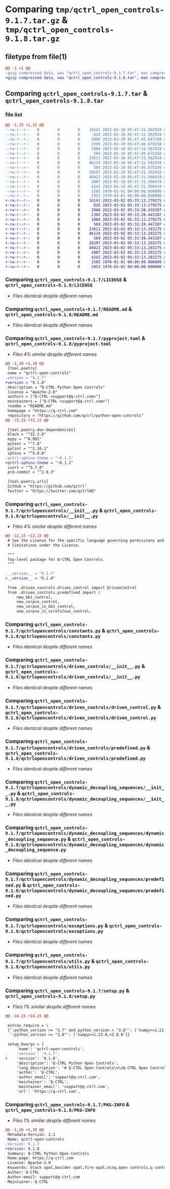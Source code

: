 # Comparing `tmp/qctrl_open_controls-9.1.7.tar.gz` & `tmp/qctrl_open_controls-9.1.8.tar.gz`

## filetype from file(1)

```diff
@@ -1 +1 @@
-gzip compressed data, was "qctrl_open_controls-9.1.7.tar", max compression
+gzip compressed data, was "qctrl_open_controls-9.1.8.tar", max compression
```

## Comparing `qctrl_open_controls-9.1.7.tar` & `qctrl_open_controls-9.1.8.tar`

### file list

```diff
@@ -1,15 +1,15 @@
--rw-r--r--   0        0        0    10141 2023-02-10 05:47:31.562919 qctrl_open_controls-9.1.7/LICENSE
--rw-r--r--   0        0        0      626 2023-02-10 05:47:31.562919 qctrl_open_controls-9.1.7/README.md
--rw-r--r--   0        0        0     2886 2023-02-10 05:47:45.667258 qctrl_open_controls-9.1.7/pyproject.toml
--rw-r--r--   0        0        0     2305 2023-02-10 05:47:45.679258 qctrl_open_controls-9.1.7/qctrlopencontrols/__init__.py
--rw-r--r--   0        0        0     1004 2023-02-10 05:47:31.562919 qctrl_open_controls-9.1.7/qctrlopencontrols/constants.py
--rw-r--r--   0        0        0      569 2023-02-10 05:47:45.675258 qctrl_open_controls-9.1.7/qctrlopencontrols/driven_controls/__init__.py
--rw-r--r--   0        0        0    23611 2023-02-10 05:47:31.562919 qctrl_open_controls-9.1.7/qctrlopencontrols/driven_controls/driven_control.py
--rw-r--r--   0        0        0    46134 2023-02-10 05:47:31.562919 qctrl_open_controls-9.1.7/qctrlopencontrols/driven_controls/predefined.py
--rw-r--r--   0        0        0      569 2023-02-10 05:47:45.675258 qctrl_open_controls-9.1.7/qctrlopencontrols/dynamic_decoupling_sequences/__init__.py
--rw-r--r--   0        0        0    20297 2023-02-10 05:47:31.562919 qctrl_open_controls-9.1.7/qctrlopencontrols/dynamic_decoupling_sequences/dynamic_decoupling_sequence.py
--rw-r--r--   0        0        0    40422 2023-02-10 05:47:31.566919 qctrl_open_controls-9.1.7/qctrlopencontrols/dynamic_decoupling_sequences/predefined.py
--rw-r--r--   0        0        0     2007 2023-02-10 05:47:31.566919 qctrl_open_controls-9.1.7/qctrlopencontrols/exceptions.py
--rw-r--r--   0        0        0     4242 2023-02-10 05:47:31.566919 qctrl_open_controls-9.1.7/qctrlopencontrols/utils.py
--rw-r--r--   0        0        0     1585 1970-01-01 00:00:00.000000 qctrl_open_controls-9.1.7/setup.py
--rw-r--r--   0        0        0     2953 1970-01-01 00:00:00.000000 qctrl_open_controls-9.1.7/PKG-INFO
+-rw-r--r--   0        0        0    10141 2023-03-02 05:33:13.279275 qctrl_open_controls-9.1.8/LICENSE
+-rw-r--r--   0        0        0      626 2023-03-02 05:33:13.279275 qctrl_open_controls-9.1.8/README.md
+-rw-r--r--   0        0        0     2886 2023-03-02 05:33:28.435287 qctrl_open_controls-9.1.8/pyproject.toml
+-rw-r--r--   0        0        0     2305 2023-03-02 05:33:28.443287 qctrl_open_controls-9.1.8/qctrlopencontrols/__init__.py
+-rw-r--r--   0        0        0     1004 2023-03-02 05:33:13.279275 qctrl_open_controls-9.1.8/qctrlopencontrols/constants.py
+-rw-r--r--   0        0        0      569 2023-03-02 05:33:28.447287 qctrl_open_controls-9.1.8/qctrlopencontrols/driven_controls/__init__.py
+-rw-r--r--   0        0        0    23611 2023-03-02 05:33:13.283275 qctrl_open_controls-9.1.8/qctrlopencontrols/driven_controls/driven_control.py
+-rw-r--r--   0        0        0    46134 2023-03-02 05:33:13.283275 qctrl_open_controls-9.1.8/qctrlopencontrols/driven_controls/predefined.py
+-rw-r--r--   0        0        0      569 2023-03-02 05:33:28.443287 qctrl_open_controls-9.1.8/qctrlopencontrols/dynamic_decoupling_sequences/__init__.py
+-rw-r--r--   0        0        0    20297 2023-03-02 05:33:13.283275 qctrl_open_controls-9.1.8/qctrlopencontrols/dynamic_decoupling_sequences/dynamic_decoupling_sequence.py
+-rw-r--r--   0        0        0    40422 2023-03-02 05:33:13.283275 qctrl_open_controls-9.1.8/qctrlopencontrols/dynamic_decoupling_sequences/predefined.py
+-rw-r--r--   0        0        0     2007 2023-03-02 05:33:13.283275 qctrl_open_controls-9.1.8/qctrlopencontrols/exceptions.py
+-rw-r--r--   0        0        0     4242 2023-03-02 05:33:13.283275 qctrl_open_controls-9.1.8/qctrlopencontrols/utils.py
+-rw-r--r--   0        0        0     1585 1970-01-01 00:00:00.000000 qctrl_open_controls-9.1.8/setup.py
+-rw-r--r--   0        0        0     2953 1970-01-01 00:00:00.000000 qctrl_open_controls-9.1.8/PKG-INFO
```

### Comparing `qctrl_open_controls-9.1.7/LICENSE` & `qctrl_open_controls-9.1.8/LICENSE`

 * *Files identical despite different names*

### Comparing `qctrl_open_controls-9.1.7/README.md` & `qctrl_open_controls-9.1.8/README.md`

 * *Files identical despite different names*

### Comparing `qctrl_open_controls-9.1.7/pyproject.toml` & `qctrl_open_controls-9.1.8/pyproject.toml`

 * *Files 4% similar despite different names*

```diff
@@ -1,10 +1,10 @@
 [tool.poetry]
 name = "qctrl-open-controls"
-version = "9.1.7"
+version = "9.1.8"
 description = "Q-CTRL Python Open Controls"
 license = "Apache-2.0"
 authors = ["Q-CTRL <support@q-ctrl.com>"]
 maintainers = ["Q-CTRL <support@q-ctrl.com>"]
 readme = "README.md"
 homepage = "https://q-ctrl.com"
 repository = "https://github.com/qctrl/python-open-controls"
@@ -72,15 +72,15 @@
 
 [tool.poetry.dev-dependencies]
 black = "^22.3.0"
 mypy = "^0.991"
 pytest = "^7.0"
 pylint = "^2.16.1"
 sphinx = "^5.0.0"
-qctrl-sphinx-theme = "~0.1.1"
+qctrl-sphinx-theme = "~0.1.2"
 isort = "^5.7.0"
 pre-commit = "^2.9.3"
 
 [tool.poetry.urls]
 GitHub = "https://github.com/qctrl"
 Twitter = "https://twitter.com/qctrlHQ"
```

### Comparing `qctrl_open_controls-9.1.7/qctrlopencontrols/__init__.py` & `qctrl_open_controls-9.1.8/qctrlopencontrols/__init__.py`

 * *Files 4% similar despite different names*

```diff
@@ -12,15 +12,15 @@
 # See the License for the specific language governing permissions and
 # limitations under the License.
 
 """
 Top-level package for Q-CTRL Open Controls.
 """
 
-__version__ = "9.1.7"
+__version__ = "9.1.8"
 
 from .driven_controls.driven_control import DrivenControl
 from .driven_controls.predefined import (
     new_bb1_control,
     new_corpse_control,
     new_corpse_in_bb1_control,
     new_corpse_in_scrofulous_control,
```

### Comparing `qctrl_open_controls-9.1.7/qctrlopencontrols/constants.py` & `qctrl_open_controls-9.1.8/qctrlopencontrols/constants.py`

 * *Files identical despite different names*

### Comparing `qctrl_open_controls-9.1.7/qctrlopencontrols/driven_controls/__init__.py` & `qctrl_open_controls-9.1.8/qctrlopencontrols/driven_controls/__init__.py`

 * *Files identical despite different names*

### Comparing `qctrl_open_controls-9.1.7/qctrlopencontrols/driven_controls/driven_control.py` & `qctrl_open_controls-9.1.8/qctrlopencontrols/driven_controls/driven_control.py`

 * *Files identical despite different names*

### Comparing `qctrl_open_controls-9.1.7/qctrlopencontrols/driven_controls/predefined.py` & `qctrl_open_controls-9.1.8/qctrlopencontrols/driven_controls/predefined.py`

 * *Files identical despite different names*

### Comparing `qctrl_open_controls-9.1.7/qctrlopencontrols/dynamic_decoupling_sequences/__init__.py` & `qctrl_open_controls-9.1.8/qctrlopencontrols/dynamic_decoupling_sequences/__init__.py`

 * *Files identical despite different names*

### Comparing `qctrl_open_controls-9.1.7/qctrlopencontrols/dynamic_decoupling_sequences/dynamic_decoupling_sequence.py` & `qctrl_open_controls-9.1.8/qctrlopencontrols/dynamic_decoupling_sequences/dynamic_decoupling_sequence.py`

 * *Files identical despite different names*

### Comparing `qctrl_open_controls-9.1.7/qctrlopencontrols/dynamic_decoupling_sequences/predefined.py` & `qctrl_open_controls-9.1.8/qctrlopencontrols/dynamic_decoupling_sequences/predefined.py`

 * *Files identical despite different names*

### Comparing `qctrl_open_controls-9.1.7/qctrlopencontrols/exceptions.py` & `qctrl_open_controls-9.1.8/qctrlopencontrols/exceptions.py`

 * *Files identical despite different names*

### Comparing `qctrl_open_controls-9.1.7/qctrlopencontrols/utils.py` & `qctrl_open_controls-9.1.8/qctrlopencontrols/utils.py`

 * *Files identical despite different names*

### Comparing `qctrl_open_controls-9.1.7/setup.py` & `qctrl_open_controls-9.1.8/setup.py`

 * *Files 1% similar despite different names*

```diff
@@ -14,15 +14,15 @@
 
 extras_require = \
 {':python_version >= "3.7" and python_version < "3.8"': ['numpy>=1.21.6,<2.0.0'],
  ':python_version >= "3.8"': ['numpy>=1.23.0,<2.0.0']}
 
 setup_kwargs = {
     'name': 'qctrl-open-controls',
-    'version': '9.1.7',
+    'version': '9.1.8',
     'description': 'Q-CTRL Python Open Controls',
     'long_description': '# Q-CTRL Open Controls\n\nQ-CTRL Open Controls is an open-source Python package that makes it easy to\ncreate and deploy established error-robust quantum control protocols from the\nopen literature. The aim of the package is to be the most comprehensive library\nof published and tested quantum control techniques developed by the community,\nwith easy to use export functions allowing users to deploy these controls on:\n\n- Custom quantum hardware\n- Publicly available cloud quantum computers\n- The [Q-CTRL product suite](https://q-ctrl.com/products/)\n\nAnyone interested in quantum control is welcome to contribute to this project.\n',
     'author': 'Q-CTRL',
     'author_email': 'support@q-ctrl.com',
     'maintainer': 'Q-CTRL',
     'maintainer_email': 'support@q-ctrl.com',
     'url': 'https://q-ctrl.com',
```

### Comparing `qctrl_open_controls-9.1.7/PKG-INFO` & `qctrl_open_controls-9.1.8/PKG-INFO`

 * *Files 1% similar despite different names*

```diff
@@ -1,10 +1,10 @@
 Metadata-Version: 2.1
 Name: qctrl-open-controls
-Version: 9.1.7
+Version: 9.1.8
 Summary: Q-CTRL Python Open Controls
 Home-page: https://q-ctrl.com
 License: Apache-2.0
 Keywords: black opal,boulder opal,fire opal,nisq,open controls,q control,q ctrl,q-control,q-ctrl,qcontrol,qctrl,quantum,quantum algorithms,quantum circuits,quantum coding,quantum coding software,quantum computing,quantum control,quantum control software,quantum control theory,quantum engineering,quantum error correction,quantum firmware,quantum fundamentals,quantum sensing,qubit,qudit
 Author: Q-CTRL
 Author-email: support@q-ctrl.com
 Maintainer: Q-CTRL
```

